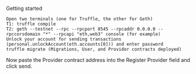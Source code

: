 
Getting started

    Open two terminals (one for Truffle, the other for Geth)
    T1: truffle compile
    T2: geth --testnet --rpc --rpcport 8545 --rpcaddr 0.0.0.0 --rpccorsdomain "*" --rpcapi "eth,web3" console (for example)
    Unlock your account for sending transactions (personal.unlockAccount(eth.accounts[0])) and enter password
    truffle migrate (Migrations, User, and Provider contracts deployed)

Now paste the Provider contract address into the Register Provider field and click send.
